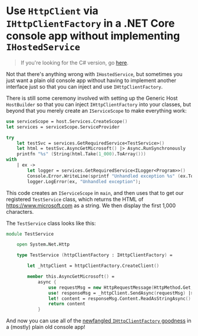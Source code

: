 # Use `HttpClient` via `IHttpClientFactory` in a .NET Core console app without implementing `IHostedService` #

> If you're looking for the C# version, go [here](https://github.com/jonsagara/HttpClientTestNotHostedService).

Not that there's anything wrong with `IHostedService`, but sometimes you just want a plain old console app without having to implement another interface just so 
that you can inject and use `IHttpClientFactory`.

There is still some ceremony involved with setting up the Generic Host `HostBuilder` so that you can inject `IHttpClientFactory` into your classes,
but beyond that you merely create an `IServiceScope` to make everything work:

```fsharp
use serviceScope = host.Services.CreateScope()
let services = serviceScope.ServiceProvider

try
    let testSvc = services.GetRequiredService<TestService>()
    let html = testSvc.AsyncGetMicrosoft() |> Async.RunSynchronously
    printfn "%s" (String(html.Take(1_000).ToArray()))
with
    | ex -> 
        let logger = services.GetRequiredService<ILogger<Program>>()
        Console.Error.WriteLine(sprintf "Unhandled exception %s" (ex.ToString()))
        logger.LogError(ex, "Unhandled exception");
```

This code creates an `IServiceScope` in `main`, and then uses that to get our registered `TestService` class, which returns the HTML of https://www.microsoft.com
as a string. We then display the first 1,000 characters.

The `TestService` class looks like this:

```fsharp
module TestService

    open System.Net.Http

    type TestService (httpClientFactory : IHttpClientFactory) =

        let _httpClient = httpClientFactory.CreateClient()

        member this.AsyncGetMicrosoft() =
            async {
                use requestMsg = new HttpRequestMessage(HttpMethod.Get, "https://www.microsoft.com")
                use! responseMsg = _httpClient.SendAsync(requestMsg) |> Async.AwaitTask
                let! content = responseMsg.Content.ReadAsStringAsync() |> Async.AwaitTask
                return content
            }
```

And now you can use all of the [newfangled `IHttpClientFactory` goodness](https://docs.microsoft.com/en-us/aspnet/core/fundamentals/http-requests?view=aspnetcore-2.2) 
in a (mostly) plain old console app!